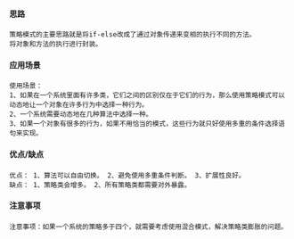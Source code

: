 #### 思路
    策略模式的主要思路就是将if-else改成了通过对象传递来变相的执行不同的方法。
    将对象和方法的执行进行封装。
    
#### 应用场景
    使用场景： 
    1、如果在一个系统里面有许多类，它们之间的区别仅在于它们的行为，那么使用策略模式可以动态地让一个对象在许多行为中选择一种行为。 
    2、一个系统需要动态地在几种算法中选择一种。 
    3、如果一个对象有很多的行为，如果不用恰当的模式，这些行为就只好使用多重的条件选择语句来实现。
    
#### 优点/缺点
    优点： 1、算法可以自由切换。 2、避免使用多重条件判断。 3、扩展性良好。
    缺点： 1、策略类会增多。 2、所有策略类都需要对外暴露。
    
#### 注意事项
    注意事项：如果一个系统的策略多于四个，就需要考虑使用混合模式，解决策略类膨胀的问题。

    
